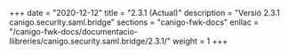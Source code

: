 +++
date        = "2020-12-12"
title       = "2.3.1 (Actual)"
description = "Versió 2.3.1 canigo.security.saml.bridge"
sections    = "canigo-fwk-docs"
enllac		= "/canigo-fwk-docs/documentacio-llibreries/canigo.security.saml.bridge/2.3.1/"
weight		= 1
+++
